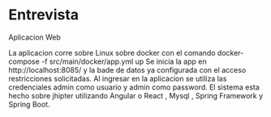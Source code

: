 # Entrevista
Aplicacion Web 

La aplicacion corre sobre Linux sobre docker con el comando  docker-compose -f src/main/docker/app.yml up
Se inicia la app en http://localhost:8085/ y la bade de datos ya configurada con el acceso restricciones solicitadas.
Al ingresar en la aplicacion se utiliza las credenciales admin como usuario y admin como password.
El sistema esta hecho sobre jhipter utilizando Angular o React , Mysql , Spring Framework y Spring Boot.
